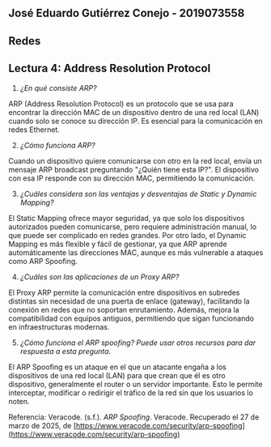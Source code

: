 ## José Eduardo Gutiérrez Conejo \- 2019073558

## Redes

## Lectura 4: Address Resolution Protocol

1. *¿En qué consiste ARP?*

ARP (Address Resolution Protocol) es un protocolo que se usa para encontrar la dirección MAC de un dispositivo dentro de una red local (LAN) cuando solo se conoce su dirección IP. Es esencial para la comunicación en redes Ethernet.

2. *¿Cómo funciona ARP?*

Cuando un dispositivo quiere comunicarse con otro en la red local, envía un mensaje ARP broadcast preguntando "¿Quién tiene esta IP?". El dispositivo con esa IP responde con su dirección MAC, permitiendo la comunicación.

3. *¿Cuáles considera son las ventajas y desventajas de Static y Dynamic Mapping?*

El Static Mapping ofrece mayor seguridad, ya que solo los dispositivos autorizados pueden comunicarse, pero requiere administración manual, lo que puede ser complicado en redes grandes. Por otro lado, el Dynamic Mapping es más flexible y fácil de gestionar, ya que ARP aprende automáticamente las direcciones MAC, aunque es más vulnerable a ataques como ARP Spoofing.

4. *¿Cuáles son las aplicaciones de un Proxy ARP?*

El Proxy ARP permite la comunicación entre dispositivos en subredes distintas sin necesidad de una puerta de enlace (gateway), facilitando la conexión en redes que no soportan enrutamiento. Además, mejora la compatibilidad con equipos antiguos, permitiendo que sigan funcionando en infraestructuras modernas.

5. *¿Cómo funciona el ARP spoofing? Puede usar otros recursos para dar respuesta a esta pregunta.*

El ARP Spoofing es un ataque en el que un atacante engaña a los dispositivos de una red local (LAN) para que crean que él es otro dispositivo, generalmente el router o un servidor importante. Esto le permite interceptar, modificar o redirigir el tráfico de la red sin que los usuarios lo noten.

Referencia: Veracode. (s.f.). *ARP Spoofing*. Veracode. Recuperado el 27 de marzo de 2025, de [https://www.veracode.com/security/arp-spoofing](https://www.veracode.com/security/arp-spoofing)